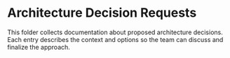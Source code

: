 # Architecture Decision Requests

This folder collects documentation about proposed architecture decisions. Each entry describes the context and options so the team can discuss and finalize the approach.
